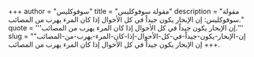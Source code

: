 +++
author = "سوفوكليس"
title = "مقولة سوفوكليس"
description = "مقولة سوفوكليس: إن الإبحار يكون جيداً في كل الأحوال إذا كان المرء يهرب من المصائب."
quote = '''إن الإبحار يكون جيداً في كل الأحوال إذا كان المرء يهرب من المصائب.'''
slug = "إن-الإبحار-يكون-جيداً-في-كل-الأحوال-إذا-كان-المرء-يهرب-من-المصائب"
+++
إن الإبحار يكون جيداً في كل الأحوال إذا كان المرء يهرب من المصائب.
